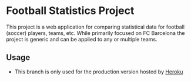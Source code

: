 # Football Statistics Project
This project is a web application for comparing statistical data for football (soccer) players, teams, etc.
While primarily focused on FC Barcelona the project is generic and can be applied to any or multiple teams.

## Usage
- This branch is only used for the production version hosted by [Heroku](https://www.heroku.com)
